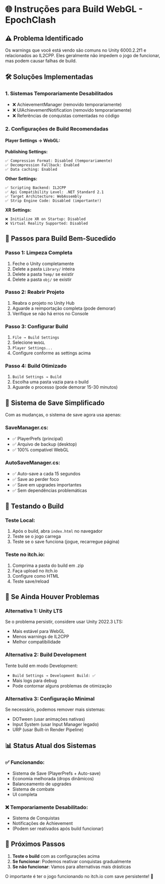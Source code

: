 # 🌐 Instruções para Build WebGL - EpochClash

## ⚠️ Problema Identificado

Os warnings que você está vendo são comuns no Unity 6000.2.2f1 e relacionados ao IL2CPP. Eles geralmente não impedem o jogo de funcionar, mas podem causar falhas de build.

## 🛠️ Soluções Implementadas

### **1. Sistemas Temporariamente Desabilitados**
- ❌ AchievementManager (removido temporariamente)
- ❌ UIAchievementNotification (removido temporariamente)
- ❌ Referências de conquistas comentadas no código

### **2. Configurações de Build Recomendadas**

#### **Player Settings → WebGL:**

**Publishing Settings:**
```
✅ Compression Format: Disabled (temporariamente)
✅ Decompression Fallback: Enabled
✅ Data caching: Enabled
```

**Other Settings:**
```
✅ Scripting Backend: IL2CPP
✅ Api Compatibility Level: .NET Standard 2.1
✅ Target Architecture: WebAssembly
✅ Strip Engine Code: Disabled (importante!)
```

**XR Settings:**
```
❌ Initialize XR on Startup: Disabled
❌ Virtual Reality Supported: Disabled
```

## 🔧 Passos para Build Bem-Sucedido

### **Passo 1: Limpeza Completa**
1. Feche o Unity completamente
2. Delete a pasta `Library/` inteira
3. Delete a pasta `Temp/` se existir
4. Delete a pasta `obj/` se existir

### **Passo 2: Reabrir Projeto**
1. Reabra o projeto no Unity Hub
2. Aguarde a reimportação completa (pode demorar)
3. Verifique se não há erros no Console

### **Passo 3: Configurar Build**
1. `File → Build Settings`
2. Selecione `WebGL`
3. `Player Settings...`
4. Configure conforme as settings acima

### **Passo 4: Build Otimizado**
1. `Build Settings → Build`
2. Escolha uma pasta vazia para o build
3. Aguarde o processo (pode demorar 15-30 minutos)

## 🎯 Sistema de Save Simplificado

Com as mudanças, o sistema de save agora usa apenas:

### **SaveManager.cs:**
- ✅ PlayerPrefs (principal)
- ✅ Arquivo de backup (desktop)
- ✅ 100% compatível WebGL

### **AutoSaveManager.cs:**
- ✅ Auto-save a cada 15 segundos
- ✅ Save ao perder foco
- ✅ Save em upgrades importantes
- ✅ Sem dependências problemáticas

## 🧪 Testando o Build

### **Teste Local:**
1. Após o build, abra `index.html` no navegador
2. Teste se o jogo carrega
3. Teste se o save funciona (jogue, recarregue página)

### **Teste no itch.io:**
1. Comprima a pasta do build em .zip
2. Faça upload no itch.io
3. Configure como HTML
4. Teste save/reload

## 🚨 Se Ainda Houver Problemas

### **Alternativa 1: Unity LTS**
Se o problema persistir, considere usar Unity 2022.3 LTS:
- Mais estável para WebGL
- Menos warnings de IL2CPP
- Melhor compatibilidade

### **Alternativa 2: Build Development**
Tente build em modo Development:
- `Build Settings → Development Build: ✅`
- Mais logs para debug
- Pode contornar alguns problemas de otimização

### **Alternativa 3: Configuração Minimal**
Se necessário, podemos remover mais sistemas:
- DOTween (usar animações nativas)
- Input System (usar Input Manager legado)
- URP (usar Built-in Render Pipeline)

## 📊 Status Atual dos Sistemas

### **✅ Funcionando:**
- Sistema de Save (PlayerPrefs + Auto-save)
- Economia melhorada (drops dinâmicos)
- Balanceamento de upgrades
- Sistema de combate
- UI completa

### **❌ Temporariamente Desabilitado:**
- Sistema de Conquistas
- Notificações de Achievement
- (Podem ser reativados após build funcionar)

## 🎉 Próximos Passos

1. **Teste o build** com as configurações acima
2. **Se funcionar**: Podemos reativar conquistas gradualmente
3. **Se não funcionar**: Vamos para alternativas mais drásticas

O importante é ter o jogo funcionando no itch.io com save persistente! 🎯
